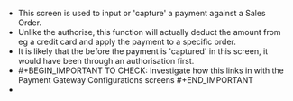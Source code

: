 - This screen is used to input or 'capture' a payment against a Sales Order.
- Unlike the authorise, this function will actually deduct the amount from eg a credit card and apply the payment to a specific order.
- It is likely that the before the payment is 'captured' in this screen, it would have been through an authorisation first.
- #+BEGIN_IMPORTANT
  TO CHECK: Investigate how this links in with the Payment Gateway Configurations screens
  #+END_IMPORTANT
-